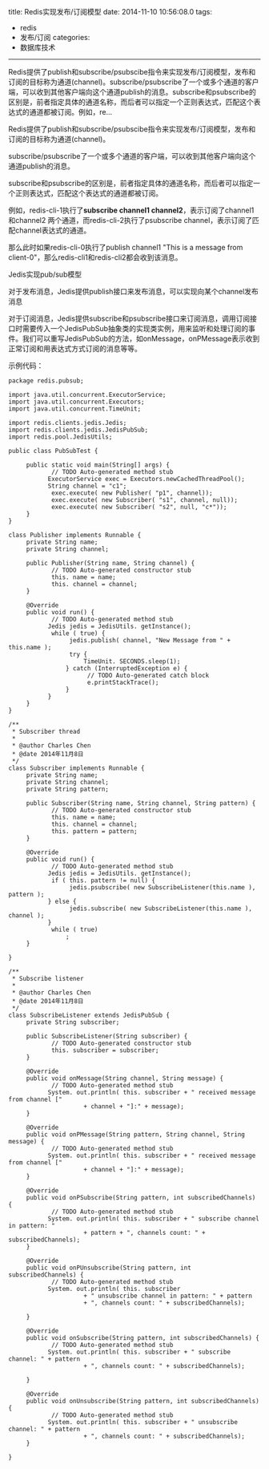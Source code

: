 title: Redis实现发布/订阅模型
date: 2014-11-10 10:56:08.0
tags:
- redis
- 发布/订阅
categories:
- 数据库技术

---

Redis提供了publish和subscribe/psubscibe指令来实现发布/订阅模型，发布和订阅的目标称为通道(channel)。subscribe/psubscribe了一个或多个通道的客户端，可以收到其他客户端向这个通道publish的消息。subscribe和psubscribe的区别是，前者指定具体的通道名称，而后者可以指定一个正则表达式，匹配这个表达式的通道都被订阅。例如，re...

<!-- more -->

Redis提供了publish和subscribe/psubscibe指令来实现发布/订阅模型，发布和订阅的目标称为通道(channel)。

subscribe/psubscribe了一个或多个通道的客户端，可以收到其他客户端向这个通道publish的消息。

subscribe和psubscribe的区别是，前者指定具体的通道名称，而后者可以指定一个正则表达式，匹配这个表达式的通道都被订阅。

例如，redis-cli-1执行了**subscribe channel1 channel2**，表示订阅了channel1 和channel2 两个通道，而redis-cli-2执行了psubscribe channel，表示订阅了匹配channel表达式的通道。

那么此时如果redis-cli-0执行了publish channel1 "This is a message from client-0"，那么redis-cli1和redis-cli2都会收到该消息。

  


Jedis实现pub/sub模型

对于发布消息，Jedis提供publish接口来发布消息，可以实现向某个channel发布消息

对于订阅消息，Jedis提供subscribe和psubscribe接口来订阅消息，调用订阅接口时需要传入一个JedisPubSub抽象类的实现类实例，用来监听和处理订阅的事件。我们可以重写JedisPubSub的方法，如onMessage，onPMessage表示收到正常订阅和用表达式方式订阅的消息等等。

示例代码：

    package redis.pubsub;
    
    import java.util.concurrent.ExecutorService;
    import java.util.concurrent.Executors;
    import java.util.concurrent.TimeUnit;
    
    import redis.clients.jedis.Jedis;
    import redis.clients.jedis.JedisPubSub;
    import redis.pool.JedisUtils;
    
    public class PubSubTest {
    
         public static void main(String[] args) {
                // TODO Auto-generated method stub
               ExecutorService exec = Executors.newCachedThreadPool();
               String channel = "c1";
                exec.execute( new Publisher( "p1", channel));
                exec.execute( new Subscriber( "s1", channel, null));
                exec.execute( new Subscriber( "s2", null, "c*"));
         }
    }
    
    class Publisher implements Runnable {
         private String name;
         private String channel;
    
         public Publisher(String name, String channel) {
                // TODO Auto-generated constructor stub
                this. name = name;
                this. channel = channel;
         }
    
         @Override
         public void run() {
                // TODO Auto-generated method stub
               Jedis jedis = JedisUtils. getInstance();
                while ( true) {
                     jedis.publish( channel, "New Message from " + this.name );
                     try {
                         TimeUnit. SECONDS.sleep(1);
                    } catch (InterruptedException e) {
                          // TODO Auto-generated catch block
                          e.printStackTrace();
                    }
               }
         }
    }
    
    /**
     * Subscriber thread
     *
     * @author Charles Chen
     * @date 2014年11月8日
     */
    class Subscriber implements Runnable {
         private String name;
         private String channel;
         private String pattern;
    
         public Subscriber(String name, String channel, String pattern) {
                // TODO Auto-generated constructor stub
                this. name = name;
                this. channel = channel;
                this. pattern = pattern;
         }
    
         @Override
         public void run() {
                // TODO Auto-generated method stub
               Jedis jedis = JedisUtils. getInstance();
                if ( this. pattern != null) {
                     jedis.psubscribe( new SubscribeListener(this.name ), pattern );
               } else {
                     jedis.subscribe( new SubscribeListener(this.name ), channel );
               }
                while ( true)
                    ;
         }
    
    }
    
    /**
     * Subscribe listener
     *
     * @author Charles Chen
     * @date 2014年11月8日
     */
    class SubscribeListener extends JedisPubSub {
         private String subscriber;
    
         public SubscribeListener(String subscriber) {
                // TODO Auto-generated constructor stub
                this. subscriber = subscriber;
         }
    
         @Override
         public void onMessage(String channel, String message) {
                // TODO Auto-generated method stub
               System. out.println( this. subscriber + " received message from channel ["
                         + channel + "]:" + message);
         }
    
         @Override
         public void onPMessage(String pattern, String channel, String message) {
                // TODO Auto-generated method stub
               System. out.println( this. subscriber + " received message from channel ["
                         + channel + "]:" + message);
         }
    
         @Override
         public void onPSubscribe(String pattern, int subscribedChannels) {
                // TODO Auto-generated method stub
               System. out.println( this. subscriber + " subscribe channel in pattern: "
                         + pattern + ", channels count: " + subscribedChannels);
         }
    
         @Override
         public void onPUnsubscribe(String pattern, int subscribedChannels) {
                // TODO Auto-generated method stub
               System. out.println( this. subscriber
                         + " unsubscribe channel in pattern: " + pattern
                         + ", channels count: " + subscribedChannels);
    
         }
    
         @Override
         public void onSubscribe(String pattern, int subscribedChannels) {
                // TODO Auto-generated method stub
               System. out.println( this. subscriber + " subscribe channel: " + pattern
                         + ", channels count: " + subscribedChannels);
    
         }
    
         @Override
         public void onUnsubscribe(String pattern, int subscribedChannels) {
                // TODO Auto-generated method stub
               System. out.println( this. subscriber + " unsubscribe channel: " + pattern
                         + ", channels count: " + subscribedChannels);
         }
    
    }

  

